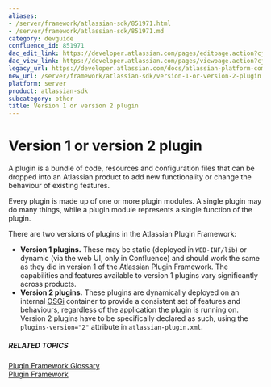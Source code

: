```yaml
---
aliases:
- /server/framework/atlassian-sdk/851971.html
- /server/framework/atlassian-sdk/851971.md
category: devguide
confluence_id: 851971
dac_edit_link: https://developer.atlassian.com/pages/editpage.action?cjm=wozere&pageId=851971
dac_view_link: https://developer.atlassian.com/pages/viewpage.action?cjm=wozere&pageId=851971
legacy_url: https://developer.atlassian.com/docs/atlassian-platform-common-components/plugin-framework/plugin-framework-glossary/version-1-or-version-2-plugin-glossary-entry
new_url: /server/framework/atlassian-sdk/version-1-or-version-2-plugin
platform: server
product: atlassian-sdk
subcategory: other
title: Version 1 or version 2 plugin
---
```

# Version 1 or version 2 plugin

A plugin is a bundle of code, resources and configuration files that can be dropped into an Atlassian product to add new functionality or change the behaviour of existing features.

Every plugin is made up of one or more plugin modules. A single plugin may do many things, while a plugin module represents a single function of the plugin.

There are two versions of plugins in the Atlassian Plugin Framework:

-   **Version 1 plugins.** These may be static (deployed in `WEB-INF/lib`) or dynamic (via the web UI, only in Confluence) and should work the same as they did in version 1 of the Atlassian Plugin Framework. The capabilities and features available to version 1 plugins vary significantly across products.
-   **Version 2 plugins.** These plugins are dynamically deployed on an internal <a href="http://osgi.org" class="external-link">OSGi</a> container to provide a consistent set of features and behaviours, regardless of the application the plugin is running on. Version 2 plugins have to be specifically declared as such, using the `plugins-version="2"` attribute in `atlassian-plugin.xml`.

##### RELATED TOPICS

[Plugin Framework Glossary](/server/framework/atlassian-sdk/plugin-framework-glossary)  
[Plugin Framework](https://developer.atlassian.com/display/PLUGINFRAMEWORK/Plugin+Framework)








































































































































































































































